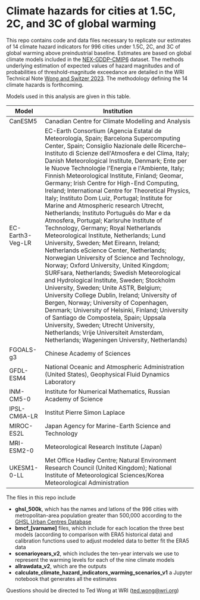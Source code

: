 # Climate hazards for cities at 1.5C, 2C, and 3C of global warming

This repo contains code and data files necessary to replicate our estimates of 14 climate hazard indicators for 996 cities under 1.5C, 2C, and 3C of global warming above preindustrial baseline. Estimates are based on global climate models included in the [NEX-GDDP-CMIP6](https://www.nasa.gov/nasa-earth-exchange-nex/gddp/downscaled-climate-projections-nex-gddp-cmip6/) dataset. The methods underlying estimation of expected values of hazard magnitudes and of probabilities of threshold-magnitude exceedance are detailed in the WRI Technical Note [Wong and Switzer 2023](https://www.wri.org/research/estimating-future-local-climate-hazard-probabilities). The methodology defining the 14 climate hazards is forthcoming.

Models used in this analysis are given in this table.

| Model |	Institution |
|----------|----------|
| CanESM5	| Canadian Centre for Climate Modelling and Analysis |
| EC-Earth3-Veg-LR	| EC-Earth Consortium (Agencia Estatal de Meteorología, Spain; Barcelona Supercomputing Center, Spain; Consiglio Nazionale delle Ricerche–Instituto di Scienze dell'Atmosfera e del Clima, Italy; Danish Meteorological Institute, Denmark; Ente per le Nuove Technologie l'Energia e l'Ambiente, Italy; Finnish Meteorological Institute, Finland; Geomar, Germany; Irish Centre for High-End Computing, Ireland; International Centre for Theoretical Physics, Italy; Instituto Dom Luiz, Portugal; Institute for Marine and Atmospheric research Utrecht, Netherlands; Instituto Português do Mar e da Atmosfera, Portugal; Karlsruhe Institute of Technology, Germany; Royal Netherlands Meteorological Institute, Netherlands; Lund University, Sweden; Met Eireann, Ireland; Netherlands eScience Center, Netherlands; Norwegian University of Science and Technology, Norway; Oxford University, United Kingdom; SURFsara, Netherlands; Swedish Meteorological and Hydrological Institute, Sweden; Stockholm University, Sweden; Unite ASTR, Belgium; University College Dublin, Ireland; University of Bergen, Norway; University of Copenhagen, Denmark; University of Helsinki, Finland; University of Santiago de Compostela, Spain; Uppsala University, Sweden; Utrecht University, Netherlands; Vrije Universiteit Amsterdam, Netherlands; Wageningen University, Netherlands) |
| FGOALS-g3	| Chinese Academy of Sciences |
| GFDL-ESM4	| National Oceanic and Atmospheric Administration (United States), Geophysical Fluid Dynamics Laboratory |
| INM-CM5-0	| Institute for Numerical Mathematics, Russian Academy of Science |
| IPSL-CM6A-LR	|	Institut Pierre Simon Laplace |
| MIROC-ES2L	| Japan Agency for Marine-Earth Science and Technology |
| MRI-ESM2-0	| Meteorological Research Institute (Japan) |
| UKESM1-0-LL	| Met Office Hadley Centre; Natural Environment Research Council (United Kingdom); National Institute of Meteorological Sciences/Korea Meteorological Administration |


The files in this repo include
* **ghsl_500k**, which has the names and latlons of the 996 cities with metropolitan-area population greater than 500,000 according to the [GHSL Urban Centres Database](https://human-settlement.emergency.copernicus.eu/ghs_stat_ucdb2015mt_r2019a.php)
* **bmcf_[varname]** files, which include for each location the three best models (according to comparison with ERA5 historical data) and calibration functions used to adjust modeled data to better fit the ERA5 data
* **scenarioyears_v2**, which includes the ten-year intervals we use to represent the warming levels for each of the nine climate models
*  **allrawdata_v2**, which are the outputs
* **calculate_climate_hazard_indicators_warming_scenarios_v1** a Jupyter notebook that generates all the estimates

Questions should be directed to Ted Wong at WRI (ted.wong@wri.org)
